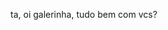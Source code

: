 ta, oi galerinha, tudo bem com vcs?
<!---
espinelacuzuda/espinelacuzuda is a ✨ special ✨ repository because its `README.md` (this file) appears on your GitHub profile.
You can click the Preview link to take a look at your changes.
--->
